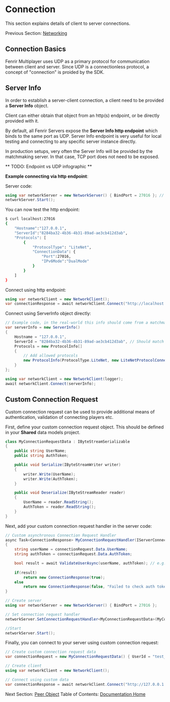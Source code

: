 # Connection

This section explains details of client to server connections.

Previous Section: [Networking](NetworkingBasics.md)

## Connection Basics

Fenrir Multiplayer uses UDP as a primary protocol for communication between client and server.
Since UDP is a connectionless protocol, a concept of "connection" is proided by the SDK.

## Server Info

In order to establish a server-client connection, a client need to be provided a **Server Info** object.

Client can either obtain that object from an http(s) endpoint, or be directly provided with it.

By default, all Fenrir Servers expose the **Server Info http endpoint** which binds to the same port as UDP.
Server Info endpoint is very useful for local testing and connecting to any specific server instance directly.

In production setups, very often the Server Info will be provided by the matchmaking server. In that case, TCP port does not need to be exposed.

** TODO: Endpoint vs UDP infographic **

**Example connecting via http endpoint**:

Server code:

```csharp
using var networkServer = new NetworkServer() { BindPort = 27016 }; // Binds both UDP and TCP (http)
networkServer.Start();
```

You can now test the http endpoint:

```bash
$ curl localhost:27016
{
    "Hostname":"127.0.0.1",
    "ServerId":"8284ba32-4b36-4b31-89ad-ae3cb412d3ab",
    "Protocols": [
        { 
            "ProtocolType": "LiteNet",
            "ConnectionData": {
                "Port":27016,
                "IPv6Mode":"DualMode"
            }
        }
    ]
}
```

Connect using http endpoint:

```csharp
using var networkClient = new NetworkClient();
var connectionResponse = await networkClient.Connect("http://localhost:27016");
```

Connect using ServerInfo object directly:

```csharp
// Example code, in the real-world this info should come from a matchmaker or a master server (e.g. service discovery)
var serverInfo = new ServerInfo()
{
    Hostname = "127.0.0.1",
    ServerId = "8284ba32-4b36-4b31-89ad-ae3cb412d3ab", // Should match the server GUID
    Protocols = new ProtocolInfo[]
    {
        // Add allowed protocols
        new ProtocolInfo(ProtocolType.LiteNet, new LiteNetProtocolConnectionData(27016))
    }
};

using var networkClient = new NetworkClient(logger);
await networkClient.Connect(serverInfo);
```

## Custom Connection Request

Custom connection request can be used to provide additional means of authentication, validation of connecting players etc.

First, define your custom connection request object. This should be defined in your **Shared** data models project.

```csharp
class MyConnectionRequestData : IByteStreamSerializable
{
    public string UserName;
    public string AuthToken;

    public void Serialize(IByteStreamWriter writer)
    {
        writer.Write(UserName);
        writer.Write(AuthToken);
    }

    public void Deserialize(IByteStreamReader reader)
    {
        UserName = reader.ReadString();
        AuthToken = reader.ReadString();
    }
}
```

Next, add your custom connection request handler in the server code:

```csharp
// Custom asynchronous Connection Request Handler
async Task<ConnectionResponse> MyConnectionRequestHandler(IServerConnectionRequest<MyConnectionRequestData> connectionRequest)
{
    string userName = connectionRequest.Data.UserName;
    string authToken = connectionRequest.Data.AuthToken;

    bool result = await ValidateUserAsync(userName, authToken); // e.g. send to some web api for validation
    
    if(result)
        return new ConnectionResponse(true);
    else
        return new ConnectionResponse(false, "Failed to check auth token");
}

// Create server
using var networkServer = new NetworkServer() { BindPort = 27016 };

// Set connection request handler
networkServer.SetConnectionRequestHandler<MyConnectionRequestData>(MyConnectionRequestHandler);

//Start
networkServer.Start();
```

Finally, you can connect to your server using custom connection request:

```csharp
// Create custom connection request data
var connectionRequest = new MyConnectionRequestData() { UserId = "test_user", AuthToken = "test_token" };

// Create client
using var networkClient = new NetworkClient();

// Connect using custom data
var connectionResponse = await networkClient.Connect("http://127.0.0.1:27016", connectionRequest);
```

Next Section: [Peer Object](PeerObject.md)
Table of Contents: [Documentation Home](DocumentationIndex.md)
